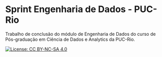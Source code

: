 # Sprint Engenharia de Dados - PUC-Rio

Trabalho de conclusão do módulo de Engenharia de Dados do curso de Pós-graduação em Ciência de Dados e Analytics da PUC-Rio.

[![License: CC BY-NC-SA 4.0](https://img.shields.io/badge/License-CC%20BY--NC--SA%204.0-lightgrey.svg)](https://creativecommons.org/licenses/by-nc-sa/4.0/)

